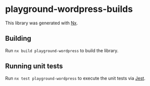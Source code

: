 # playground-wordpress-builds

This library was generated with [Nx](https://nx.dev).

## Building

Run `nx build playground-wordpress` to build the library.

## Running unit tests

Run `nx test playground-wordpress` to execute the unit tests via [Jest](https://jestjs.io).

